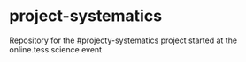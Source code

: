 # project-systematics
Repository for the #projecty-systematics project started at the online.tess.science event
